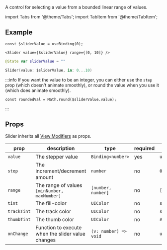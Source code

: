 ---
---

A control for selecting a value from a bounded linear range of values.

import Tabs from '@theme/Tabs';
import TabItem from '@theme/TabItem';

## Example

<Tabs>
<TabItem value="srn" label="swiftui-react-native">

```tsx
const $sliderValue = useBinding(0);
```

```tsx
<Slider value={$sliderValue} range={[0, 10]} />
```

</TabItem>
<TabItem value="swiftui" label="SwiftUI">

```swift
@State var sliderValue = ""
```

```swift
Slider(value: $sliderValue, in: 0...10)
```

</TabItem>
</Tabs>

:::info
If you want the value to be an integer, you can either use the `step` prop (which doesn't animate smoothly), or round the value when you use it (which does animate smoothly).

```tsx
const roundedVal = Math.round($sliderValue.value);
```

:::

## Props

Slider inherits all [View Modifiers](../modifiers#view-modifiers) as props.

| prop        | description                                       | type                  | required | default       |
| ----------- | ------------------------------------------------- | --------------------- | -------- | ------------- |
| `value`     | The stepper value                                 | `Binding<number>`     | yes      | `undefined`   |
| `step`      | The increment/decrement amount                    | `number`              | no       | `0`           |
| `range`     | The range of values `[minNumber, maxNumber]`      | `[number, number]`    | no       | `[0, 10]`     |
| `tint`      | The fill-color                                    | `UIColor`             | no       | `systemBlue`  |
| `trackTint` | The track color                                   | `UIColor`             | no       | `systemGray4` |
| `thumbTint` | The thumb color                                   | `UIColor`             | no       | `#fff`        |
| `onChange`  | Function to execute when the slider value changes | `(v: number) => void` | no       | `undefined`   |
